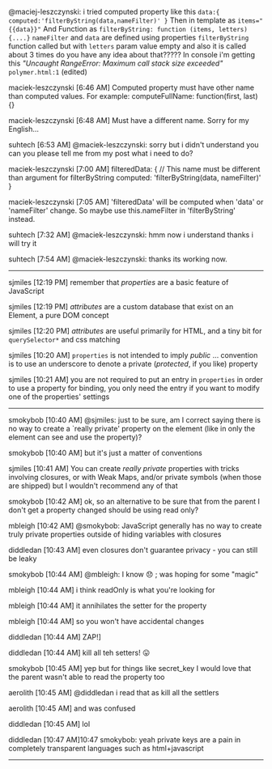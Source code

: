 @maciej-leszczynski: i tried computed property like this
`data:{
         computed:'filterByString(data,nameFilter)'
       }`
Then  in template as `items="{{data}}"`
And Function as `filterByString: function (items, letters){....}`
`nameFilter` and `data` are defined using properties
`filterByString` function called but with `letters` param value empty and also it is called about 3 times do you have any idea about that?????
In console i'm getting this _"Uncaught RangeError: Maximum call stack size exceeded"_ `polymer.html:1` (edited)

maciek-leszczynski [6:46 AM]
Computed property must have other name than computed values. For example: computeFullName: function(first, last) {}

maciek-leszczynski [6:48 AM]
Must have a different name. Sorry for my English...

suhtech [6:53 AM]
@maciek-leszczynski: sorry but i didn't understand you can you please tell me from my post what i need to do?

maciek-leszczynski [7:00 AM]
filteredData: { // This name must be different than argument for filterByString
        computed: 'filterByString(data, nameFilter)'
}

maciek-leszczynski [7:05 AM]
'filteredData' will be computed when 'data' or 'nameFilter' change. So maybe use this.nameFilter in 'filterByString' instead.

suhtech [7:32 AM]
@maciek-leszczynski:  hmm now i understand thanks  i will try it

suhtech [7:54 AM]
@maciek-leszczynski: thanks its working now.

------

sjmiles [12:19 PM]
remember that _properties_ are a basic feature of JavaScript

sjmiles [12:19 PM]
_attributes_ are a custom database that exist on an Element, a pure DOM concept

sjmiles [12:20 PM]
_attributes_ are useful primarily for HTML, and a tiny bit for `querySelector*` and css matching


sjmiles [10:20 AM]
`properties` is not intended to imply _public_ ... convention is to use an underscore to denote a private (_protected_, if you like)  property

sjmiles [10:21 AM]
you are not required to put an entry in `properties` in order to use a property for binding, you only need the entry if you want to modify one of the properties' settings


------

smokybob [10:40 AM]
@sjmiles: just to be sure, am I correct saying there is no way to create a `really private' property on the element (like in only the element can see and use the property)?

smokybob [10:40 AM]
but it's just a matter of conventions

sjmiles [10:41 AM]
You can create _really private_ properties with tricks involving closures, or with Weak Maps, and/or private symbols (when those are shipped) but I wouldn't recommend any of that

smokybob [10:42 AM]
ok, so an alternative to be sure that from the parent I don't get a property changed should be using read only?

mbleigh [10:42 AM]
@smokybob: JavaScript generally has no way to create truly private properties outside of hiding variables with closures

diddledan [10:43 AM]
even closures don't guarantee privacy - you can still be leaky

smokybob [10:44 AM]
@mbleigh: I know :disappointed: ; was hoping for some "magic"

mbleigh [10:44 AM]
i think readOnly is what you're looking for

mbleigh [10:44 AM]
it annihilates the setter for the property

mbleigh [10:44 AM]
so you won't have accidental changes

diddledan [10:44 AM]
ZAP!]

diddledan [10:44 AM]
kill all teh setters! :stuck_out_tongue:

smokybob [10:45 AM]
yep but for things like secret_key I would love that the parent wasn't able to read the property too

aerolith [10:45 AM]
@diddledan i read that as kill all the settlers

aerolith [10:45 AM]
and was confused

diddledan [10:45 AM]
lol

diddledan [10:47 AM]10:47
smokybob: yeah private keys are a pain in completely transparent languages such as html+javascript

------

<link href="https://rawgit.com/polymer/polymer/0.8-preview/polymer.html" rel="import">
<link href="https://rawgit.com/PolymerElements/iron-selector/master/iron-selector.html" rel="import">
<link href="https://rawgit.com/PolymerElements/iron-signals/master/iron-signals.html" rel="import">
<link href="https://rawgit.com/PolymerElements/paper-button/master/paper-button.html" rel="import">
<link href="https://rawgit.com/PolymerElements/paper-dialog/master/paper-dialog.html" rel="import">
<link href="https://rawgit.com/PolymerElements/paper-input/master/paper-input.html" rel="import">
<link href="https://rawgit.com/PolymerElements/paper-material/master/paper-material.html" rel="import">
<link href="https://rawgit.com/PolymerElements/paper-menu/master/paper-menu.html" rel="import">
<link href="https://rawgit.com/PolymerElements/paper-styles/master/paper-styles.html" rel="import">
